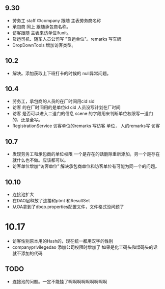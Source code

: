 ﻿## 9.30  
 * 劳务工 staff 中company 跟随 主表劳务商名称
 * 承包商 同上 跟随承包商名称。
 * 访客跟随 主表来访单位lfunit。
 * 货运司机、随车人员公司写 "货运单位"。remarks 写车牌
 * DropDownTools 增加访客类型。
 
## 10.2
 * 解决。添加获取上下班打卡的时候的 null异常问题。


## 10.4 
* 劳务工，承包商的人员的在厂时间用cid  sid
* 访客  的在厂时间用的是单位id cid  人员没写计划在厂时间
* 访客  是否可以进入二道门的信息  scene  的字段用来判断单位权限写一道门的，还是全写。
* RegistrationService  访客单位的remarks 写访客 单位，  人的remarks写 访客


## 10.7
* 发现劳务工和承包商的单位权限 一个是存在的话删除重新添加，另一个是存在就什么也不做。应该都可以。
* 访客单位增加“访客单位”  解决承包商单位和访客单位有可能为同一个的问题。

## 10.10
* 连接池扩大
* 在DAO层释放了连接和ptmt 和ResultSet
* 从OA拿到了dbcp.properties配置文件，文件格式没问题了

# 10.17
* 访客性别原本用的Hash的，现在统一都用汉字的性别
* companyprivilegedao 添加公司权限时增加了 如果是化工码头和煤码头的话就不添加的代码

## TODO
* 连接池的问题。一定不能挂了啊啊啊啊啊啊啊啊啊
 	
 	